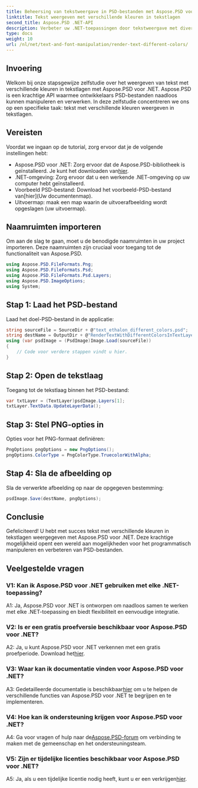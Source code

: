```yaml
---
title: Beheersing van tekstweergave in PSD-bestanden met Aspose.PSD voor .NET
linktitle: Tekst weergeven met verschillende kleuren in tekstlagen
second_title: Aspose.PSD .NET-API
description: Verbeter uw .NET-toepassingen door tekstweergave met diverse kleuren in PSD-bestanden te beheersen met behulp van Aspose.PSD. Vergroot moeiteloos uw ontwerpmogelijkheden.
type: docs
weight: 10
url: /nl/net/text-and-font-manipulation/render-text-different-colors/
---
```

## Invoering
Welkom bij onze stapsgewijze zelfstudie over het weergeven van tekst met verschillende kleuren in tekstlagen met Aspose.PSD voor .NET. Aspose.PSD is een krachtige API waarmee ontwikkelaars PSD-bestanden naadloos kunnen manipuleren en verwerken. In deze zelfstudie concentreren we ons op een specifieke taak: tekst met verschillende kleuren weergeven in tekstlagen.
## Vereisten
Voordat we ingaan op de tutorial, zorg ervoor dat je de volgende instellingen hebt:
-  Aspose.PSD voor .NET: Zorg ervoor dat de Aspose.PSD-bibliotheek is geïnstalleerd. Je kunt het downloaden van[hier](https://releases.aspose.com/psd/net/).
- .NET-omgeving: Zorg ervoor dat u een werkende .NET-omgeving op uw computer hebt geïnstalleerd.
-  Voorbeeld PSD-bestand: Download het voorbeeld-PSD-bestand van[hier](Uw documentenmap).
- Uitvoermap: maak een map waarin de uitvoerafbeelding wordt opgeslagen (uw uitvoermap).
## Naamruimten importeren
Om aan de slag te gaan, moet u de benodigde naamruimten in uw project importeren. Deze naamruimten zijn cruciaal voor toegang tot de functionaliteit van Aspose.PSD.
```csharp
using Aspose.PSD.FileFormats.Png;
using Aspose.PSD.FileFormats.Psd;
using Aspose.PSD.FileFormats.Psd.Layers;
using Aspose.PSD.ImageOptions;
using System;
```
## Stap 1: Laad het PSD-bestand
Laad het doel-PSD-bestand in de applicatie:
```csharp
string sourceFile = SourceDir + @"text_ethalon_different_colors.psd";
string destName = OutputDir + @"RenderTextWithDifferentColorsInTextLayer_out.png";
using (var psdImage = (PsdImage)Image.Load(sourceFile))
{
    // Code voor verdere stappen vindt u hier.
}
```
## Stap 2: Open de tekstlaag
Toegang tot de tekstlaag binnen het PSD-bestand:
```csharp
var txtLayer = (TextLayer)psdImage.Layers[1];
txtLayer.TextData.UpdateLayerData();
```
## Stap 3: Stel PNG-opties in
Opties voor het PNG-formaat definiëren:
```csharp
PngOptions pngOptions = new PngOptions();
pngOptions.ColorType = PngColorType.TruecolorWithAlpha;
```
## Stap 4: Sla de afbeelding op
Sla de verwerkte afbeelding op naar de opgegeven bestemming:
```csharp
psdImage.Save(destName, pngOptions);
```
## Conclusie

Gefeliciteerd! U hebt met succes tekst met verschillende kleuren in tekstlagen weergegeven met Aspose.PSD voor .NET. Deze krachtige mogelijkheid opent een wereld aan mogelijkheden voor het programmatisch manipuleren en verbeteren van PSD-bestanden.

## Veelgestelde vragen

### V1: Kan ik Aspose.PSD voor .NET gebruiken met elke .NET-toepassing?

A1: Ja, Aspose.PSD voor .NET is ontworpen om naadloos samen te werken met elke .NET-toepassing en biedt flexibiliteit en eenvoudige integratie.

### V2: Is er een gratis proefversie beschikbaar voor Aspose.PSD voor .NET?

 A2: Ja, u kunt Aspose.PSD voor .NET verkennen met een gratis proefperiode. Download het[hier](https://releases.aspose.com/).

### V3: Waar kan ik documentatie vinden voor Aspose.PSD voor .NET?

 A3: Gedetailleerde documentatie is beschikbaar[hier](https://reference.aspose.com/psd/net/) om u te helpen de verschillende functies van Aspose.PSD voor .NET te begrijpen en te implementeren.

### V4: Hoe kan ik ondersteuning krijgen voor Aspose.PSD voor .NET?

 A4: Ga voor vragen of hulp naar de[Aspose.PSD-forum](https://forum.aspose.com/c/psd/34) om verbinding te maken met de gemeenschap en het ondersteuningsteam.

### V5: Zijn er tijdelijke licenties beschikbaar voor Aspose.PSD voor .NET?

 A5: Ja, als u een tijdelijke licentie nodig heeft, kunt u er een verkrijgen[hier](https://purchase.aspose.com/temporary-license/).